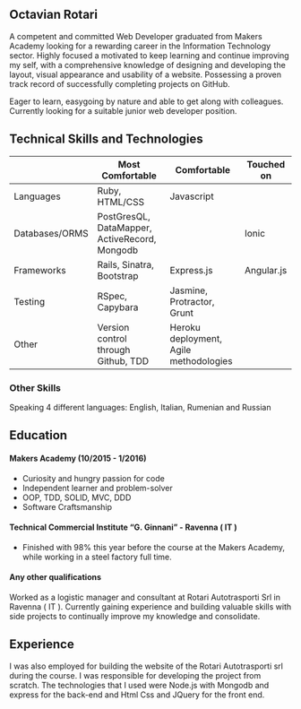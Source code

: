 ## Octavian Rotari


A competent and committed Web Developer graduated from Makers Academy looking for a rewarding career in the Information Technology sector. Highly focused a motivated to keep learning and continue improving my self, with a comprehensive knowledge of designing and developing the layout, visual appearance and usability of a website. Possessing a proven track record of successfully completing projects on GitHub.

Eager to learn, easygoing by nature and able to get along with colleagues. Currently looking for a suitable junior web developer position.

Technical Skills and Technologies
---------------------------------
| |Most Comfortable|Comfortable|Touched on|
|---------|----------------|-------------------|------------------------------|
|Languages|Ruby, HTML/CSS|Javascript||
|Databases/ORMS|PostGresQL, DataMapper, ActiveRecord, Mongodb||Ionic                 |
|Frameworks|Rails, Sinatra, Bootstrap|Express.js|Angular.js                       |
|Testing|RSpec, Capybara|Jasmine, Protractor, Grunt|
|Other|Version control through Github, TDD|Heroku deployment, Agile methodologies| |

### Other Skills

Speaking 4 different languages: English, Italian, Rumenian and Russian

## Education

#### Makers Academy (10/2015 - 1/2016)


- Curiosity and hungry passion for code
- Independent learner and problem-solver
- OOP, TDD, SOLID, MVC, DDD
- Software Craftsmanship

#### Technical Commercial Institute “G. Ginnani” - Ravenna ( IT ) 

 - Finished with 98% this year before the course at the Makers Academy, while working in a steel factory full time.


#### Any other qualifications

Worked as a logistic manager and consultant at Rotari Autotrasporti Srl in Ravenna ( IT ).
Currently gaining experience and building valuable skills with side projects to continually improve my knowledge and consolidate.

## Experience

I was also employed for building the website of the Rotari Autotrasporti srl during the course. I was responsible for developing the project from scratch.
The technologies that I used were Node.js with Mongodb and express for the back-end and Html Css and JQuery for the front end. 

